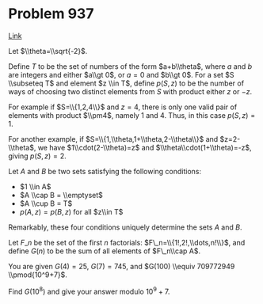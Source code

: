 # Problem 937

[Link](https://projecteuler.net/problem=937)

Let $\\theta=\\sqrt{-2}$.

Define $T$ to be the set of numbers of the form $a+b\\theta$, where $a$ and $b$ are integers and either $a\\gt 0$, or $a=0$ and $b\\gt 0$. For a set $S \\subseteq T$ and element $z \\in T$, define $p(S,z)$ to be the number of ways of choosing two distinct elements from $S$ with product either $z$ or $-z$.

For example if $S=\\{1,2,4\\}$ and $z=4$, there is only one valid pair of elements with product $\\pm4$, namely $1$ and $4$. Thus, in this case $p(S,z)=1$.

For another example, if $S=\\{1,\\theta,1+\\theta,2-\\theta\\}$ and $z=2-\\theta$, we have $1\\cdot(2-\\theta)=z$ and $\\theta\\cdot(1+\\theta)=-z$, giving $p(S,z)=2$.

Let $A$ and $B$ be two sets satisfying the following conditions:

*   $1 \\in A$
*   $A \\cap B = \\emptyset$
*   $A \\cup B = T$
*   $p(A,z) = p(B,z)$ for all $z\\in T$

Remarkably, these four conditions uniquely determine the sets $A$ and $B$.

Let $F\_n$ be the set of the first $n$ factorials: $F\_n=\\{1!,2!,\\dots,n!\\}$, and define $G(n)$ to be the sum of all elements of $F\_n\\cap A$.

You are given $G(4) = 25$, $G(7) = 745$, and $G(100) \\equiv 709772949 \\pmod{10^9+7}$.

Find $G(10^8)$ and give your answer modulo $10^9+7$.
